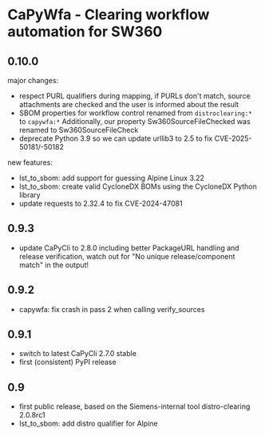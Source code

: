 <!--
SPDX-FileCopyrightText: 2019-2025 Siemens
SPDX-FileCopyrightText: 2019-2025 Siemens Healthineers

SPDX-License-Identifier: MIT
-->

# CaPyWfa - Clearing workflow automation for SW360

## 0.10.0

major changes:

* respect PURL qualifiers during mapping, if PURLs don't match, source attachments
  are checked and the user is informed about the result
* SBOM properties for workflow control renamed from `distroclearing:*` to `capywfa:*`
  Additionally, our property Sw360SourceFileChecked was renamed to Sw360SourceFileCheck
* deprecate Python 3.9 so we can update urllib3 to 2.5 to fix CVE-2025-50181/-50182

new features:

* lst_to_sbom: add support for guessing Alpine Linux 3.22
* lst_to_sbom: create valid CycloneDX BOMs using the CycloneDX Python library
* update requests to 2.32.4 to fix CVE-2024-47081

## 0.9.3

* update CaPyCli to 2.8.0 including better PackageURL handling and release
  verification, watch out for "No unique release/component match" in the output!

## 0.9.2

* capywfa: fix crash in pass 2 when calling verify_sources

## 0.9.1

* switch to latest CaPyCli 2.7.0 stable
* first (consistent) PyPI release

## 0.9

* first public release, based on the Siemens-internal tool distro-clearing 2.0.8rc1
* lst_to_sbom: add distro qualifier for Alpine
